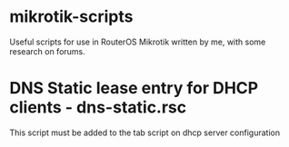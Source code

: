 # mikrotik-scripts
Useful scripts for use in RouterOS Mikrotik written by me, with some research on forums.

# DNS Static lease entry for DHCP clients - dns-static.rsc
This script must be added to the tab script on dhcp server configuration
